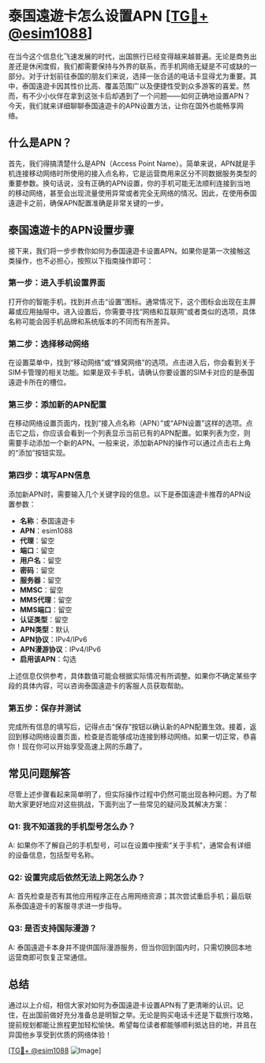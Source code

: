 # 泰国遠遊卡怎么设置APN [[TG💪+ @esim1088](https://t.me/s/esim1088)]

在当今这个信息化飞速发展的时代，出国旅行已经变得越来越普遍。无论是商务出差还是休闲度假，我们都需要保持与外界的联系，而手机网络无疑是不可或缺的一部分。对于计划前往泰国的朋友们来说，选择一张合适的电话卡显得尤为重要。其中，泰国遠遊卡因其性价比高、覆盖范围广以及便捷性受到众多游客的喜爱。然而，有不少小伙伴在拿到这张卡后却遇到了一个问题——如何正确地设置APN？今天，我们就来详细聊聊泰国遠遊卡的APN设置方法，让你在国外也能畅享网络。

## 什么是APN？

首先，我们得搞清楚什么是APN（Access Point Name）。简单来说，APN就是手机连接移动网络时所使用的接入点名称，它是运营商用来区分不同数据服务类型的重要参数。换句话说，没有正确的APN设置，你的手机可能无法顺利连接到当地的移动网络，甚至会出现流量使用异常或者完全无网络的情况。因此，在使用泰国遠遊卡之前，确保APN配置准确是非常关键的一步。

## 泰国遠遊卡的APN设置步骤

接下来，我们将一步步教你如何为泰国遠遊卡设置APN。如果你是第一次接触这类操作，也不必担心，按照以下指南操作即可：

### 第一步：进入手机设置界面

打开你的智能手机，找到并点击“设置”图标。通常情况下，这个图标会出现在主屏幕或应用抽屉中。进入设置后，你需要寻找“网络和互联网”或者类似的选项，具体名称可能会因手机品牌和系统版本的不同而有所差异。

### 第二步：选择移动网络

在设置菜单中，找到“移动网络”或“蜂窝网络”的选项。点击进入后，你会看到关于SIM卡管理的相关功能。如果是双卡手机，请确认你要设置的SIM卡对应的是泰国遠遊卡所在的槽位。

### 第三步：添加新的APN配置

在移动网络设置页面内，找到“接入点名称（APN）”或“APN设置”这样的选项。点击它之后，你应该会看到一个列表显示当前已有的APN配置。如果列表为空，则需要手动添加一个新的APN。一般来说，添加新APN的操作可以通过点击右上角的“添加”按钮实现。

### 第四步：填写APN信息

添加新APN时，需要输入几个关键字段的信息。以下是泰国遠遊卡推荐的APN设置参数：

- **名称**：泰国遠遊卡
- **APN**：esim1088
- **代理**：留空
- **端口**：留空
- **用户名**：留空
- **密码**：留空
- **服务器**：留空
- **MMSC**：留空
- **MMS代理**：留空
- **MMS端口**：留空
- **认证类型**：留空
- **APN类型**：默认
- **APN协议**：IPv4/IPv6
- **APN漫游协议**：IPv4/IPv6
- **启用该APN**：勾选

上述信息仅供参考，具体数值可能会根据实际情况有所调整。如果你不确定某些字段的具体内容，可以咨询泰国遠遊卡的客服人员获取帮助。

### 第五步：保存并测试

完成所有信息的填写后，记得点击“保存”按钮以确认新的APN配置生效。接着，返回到移动网络设置页面，检查是否能够成功连接到移动网络。如果一切正常，恭喜你！现在你可以开始享受高速上网的乐趣了。

## 常见问题解答

尽管上述步骤看起来简单明了，但实际操作过程中仍然可能出现各种问题。为了帮助大家更好地应对这些挑战，下面列出了一些常见的疑问及其解决方案：

### Q1: 我不知道我的手机型号怎么办？
A: 如果你不了解自己的手机型号，可以在设置中搜索“关于手机”，通常会有详细的设备信息，包括型号名称。

### Q2: 设置完成后依然无法上网怎么办？
A: 首先检查是否有其他应用程序正在占用网络资源；其次尝试重启手机；最后联系泰国遠遊卡的客服寻求进一步指导。

### Q3: 是否支持国际漫游？
A: 泰国遠遊卡本身并不提供国际漫游服务，但当你回到国内时，只需切换回本地运营商即可恢复正常通信。

## 总结

通过以上介绍，相信大家对如何为泰国遠遊卡设置APN有了更清晰的认识。记住，在出国前做好充分准备总是明智之举。无论是购买电话卡还是下载旅行攻略，提前规划都能让旅程更加轻松愉快。希望每位读者都能够顺利抵达目的地，并且在异国他乡享受到优质的网络体验！

[[TG💪+ @esim1088](https://t.me/s/esim1088) ![Image](https://i.postimg.cc/4NQfJmqS/Snipaste-2025-05-13-00-14-12.png)]